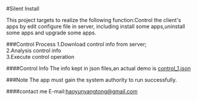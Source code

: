 ﻿#Silent Install

This project targets to realize the following function:Control the client's apps by edit configure file in server,
including install some apps,uninstall some apps and upgrade some apps. 

###Control Process
1.Download control info from server;<br>
2.Analysis control info<br>
3.Execute control operation<br>

####Control Info
The info kept in json files,an actual demo is [control_1.json](https://github.com/seek4/SilentInstall_AndroidTV/blob/master/control_1.json)<br>

###Note
The app must gain the system authority to run successfully. 


####contact me
E-mail:haoyunyangtong@gmail.com
